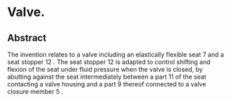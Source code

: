 # Valve.

## Abstract
The invention relates to a valve including an elastically flexible seat 7 and a seat stopper 12 . The seat stopper 12 is adapted to control shifting and flexion of the seat under fluid pressure when the valve is closed, by abutting against the seat intermediately between a part 11 of the seat contacting a valve housing and a part 9 thereof connected to a valve closure member 5 .